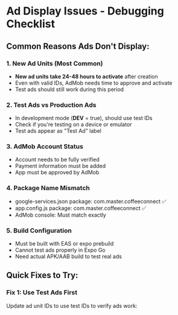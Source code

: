 # Ad Display Issues - Debugging Checklist

## Common Reasons Ads Don't Display:

### 1. New Ad Units (Most Common)
- **New ad units take 24-48 hours to activate** after creation
- Even with valid IDs, AdMob needs time to approve and activate
- Test ads should still work during this period

### 2. Test Ads vs Production Ads
- In development mode (__DEV__ = true), should use test IDs
- Check if you're testing on a device or emulator
- Test ads appear as "Test Ad" label

### 3. AdMob Account Status
- Account needs to be fully verified
- Payment information must be added
- App must be approved by AdMob

### 4. Package Name Mismatch
- google-services.json package: com.master.coffeeconnect ✅
- app.config.js package: com.master.coffeeconnect ✅
- AdMob console: Must match exactly

### 5. Build Configuration
- Must be built with EAS or expo prebuild
- Cannot test ads properly in Expo Go
- Need actual APK/AAB build to test real ads

## Quick Fixes to Try:

### Fix 1: Use Test Ads First
Update ad unit IDs to use test IDs to verify ads work:
